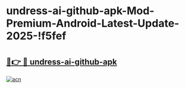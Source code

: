 # undress-ai-github-apk-Mod-Premium-Android-Latest-Update-2025-!f5fef

# <h2><a href="https://9ax8b0.esa.edu.pl?title=undress-ai-github-apk&ref=f5fef">🔗👉 🔴 undress-ai-github-apk</a></h2>

[![acn](https://github.com/user-attachments/assets/0f9c940e-d8b0-45ae-aac7-cd30a18b3e1c)](https://9ax8b0.esa.edu.pl?title=undress-ai-github-apk&ref=f5fef)

